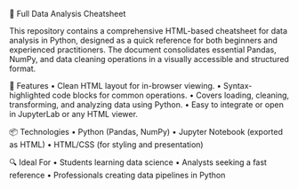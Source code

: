 📄 Full Data Analysis Cheatsheet

This repository contains a comprehensive HTML-based cheatsheet for data analysis in Python, designed as a quick reference for both beginners and experienced practitioners. The document consolidates essential Pandas, NumPy, and data cleaning operations in a visually accessible and structured format.

🧰 Features
	•	Clean HTML layout for in-browser viewing.
	•	Syntax-highlighted code blocks for common operations.
	•	Covers loading, cleaning, transforming, and analyzing data using Python.
	•	Easy to integrate or open in JupyterLab or any HTML viewer.

📦 Technologies
	•	Python (Pandas, NumPy)
	•	Jupyter Notebook (exported as HTML)
	•	HTML/CSS (for styling and presentation)

🔍 Ideal For
	•	Students learning data science
	•	Analysts seeking a fast reference
	•	Professionals creating data pipelines in Python
